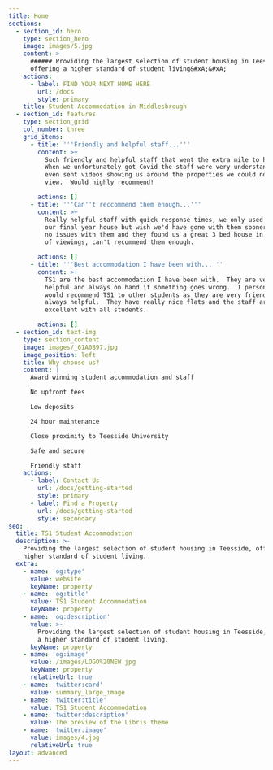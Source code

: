 ```yaml
---
title: Home
sections:
  - section_id: hero
    type: section_hero
    image: images/5.jpg
    content: >
      ###### Providing the largest selection of student housing in Teesside,
      offering a higher standard of student living&#xA;&#xA;
    actions:
      - label: FIND YOUR NEXT HOME HERE
        url: /docs
        style: primary
    title: Student Accommodation in Middlesbrough
  - section_id: features
    type: section_grid
    col_number: three
    grid_items:
      - title: '''Friendly and helpful staff...'''
        content: >+
          Such friendly and helpful staff that went the extra mile to help. 
          When we unfortunately got Covid the staff were very understanding and
          even sent videos showing us around the properties we could no longer
          view.  Would highly recommend!

        actions: []
      - title: '''Can''t reccommend them enough...'''
        content: >+
          Really helpful staff with quick response times, we only used them for
          our final year house but wish we'd have gone with them sooner.  We had
          no issues with them and they found us a great 3 bed house in one day
          of viewings, can't recommend them enough.

        actions: []
      - title: '''Best accommodation I have been with...'''
        content: >+
          TS1 are the best accommodation I have been with.  They are very
          helpful and always on hand if something goes wrong.  I personally
          would recommend TS1 to other students as they are very friendly and
          always helpful.  They have really nice flats and the staff are
          excellent with all students.

        actions: []
  - section_id: text-img
    type: section_content
    image: images/_61A0897.jpg
    image_position: left
    title: Why choose us?
    content: |
      Award winning student accommodation and staff

      No upfront fees

      Low deposits

      24 hour maintenance

      Close proximity to Teesside University

      Safe and secure

      Friendly staff
    actions:
      - label: Contact Us
        url: /docs/getting-started
        style: primary
      - label: Find a Property
        url: /docs/getting-started
        style: secondary
seo:
  title: TS1 Student Accommodation
  description: >-
    Providing the largest selection of student housing in Teesside, offering a
    higher standard of student living.
  extra:
    - name: 'og:type'
      value: website
      keyName: property
    - name: 'og:title'
      value: TS1 Student Accommodation
      keyName: property
    - name: 'og:description'
      value: >-
        Providing the largest selection of student housing in Teesside, offering
        a higher standard of student living.
      keyName: property
    - name: 'og:image'
      value: /images/LOGO%20NEW.jpg
      keyName: property
      relativeUrl: true
    - name: 'twitter:card'
      value: summary_large_image
    - name: 'twitter:title'
      value: TS1 Student Accommodation
    - name: 'twitter:description'
      value: The preview of the Libris theme
    - name: 'twitter:image'
      value: images/4.jpg
      relativeUrl: true
layout: advanced
---
```


